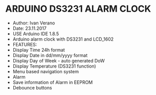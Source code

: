 # ARDUINO DS3231 ALARM CLOCK

 * Author: Ivan Verano
 * Date: 23.11.2017
 * USE Arduino IDE 1.8.5
 * Arduino alarm clock with DS3231 and LCD_1602  
 * FEATURES:
 * Display Time 24h format
 * Display Date in dd/mm/yyyy format
 * Display Day of Week - auto generated DoW
 * Display Temperature (DS3231 function)
 * Menu based navigation system
 * Alarm  
 * Save information of Alarm in EEPROM
 * Debounce buttons  
 
 
